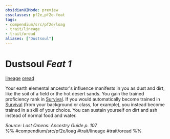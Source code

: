 ```yaml
---
obsidianUIMode: preview
cssclasses: pf2e,pf2e-feat
tags:
- compendium/src/pf2e/loag
- trait/lineage
- trait/oread
aliases: ["Dustsoul"]
---
```

# Dustsoul  *Feat 1*  
[lineage](rules/traits/lineage-apg.md "Lineage  Trait")  [oread](rules/traits/oread-b2.md "Oread Ancestry & Heritage Trait")  


Your earth elemental ancestor's influence manifests in you as dust and dirt, like the soil of a field or the hot desert sands. You gain the trained proficiency rank in [Survival](compendium/skills.md#Survival). If you would automatically become trained in [Survival](compendium/skills.md#Survival) (from your background or class, for example), you instead become trained in a skill of your choice. You can sustain yourself on dirt and ash instead of normal food and water.

*Source: Lost Omens: Ancestry Guide p. 107*  
%% #compendium/src/pf2e/loag #trait/lineage #trait/oread %%